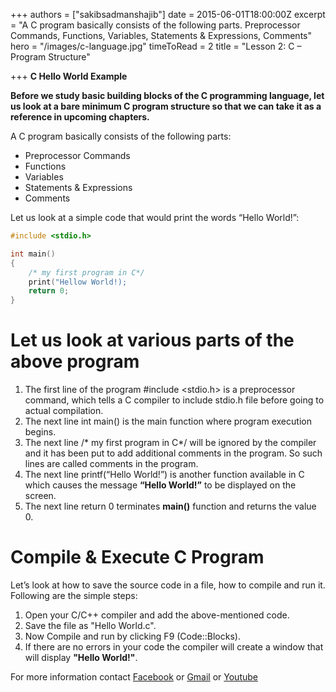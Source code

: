 +++
authors = ["sakibsadmanshajib"]
date = 2015-06-01T18:00:00Z
excerpt = "A C program basically consists of the following parts. Preprocessor Commands, Functions, Variables, Statements & Expressions, Comments"
hero = "/images/c-language.jpg"
timeToRead = 2
title = "Lesson 2: C – Program Structure"

+++
**C Hello World Example**

**Before we study basic building blocks of the C programming language, let us look at a bare minimum C program structure so that we can take it as a reference in upcoming chapters.**

A C program basically consists of the following parts:

* Preprocessor Commands
* Functions
* Variables
* Statements & Expressions
* Comments

Let us look at a simple code that would print the words “Hello World!”:
```C
#include <stdio.h>

int main()
{
    /* my first program in C*/
    print("Hellow World!);
    return 0;
}
```

# Let us look at various parts of the above program

1. The first line of the program #include <stdio.h> is a preprocessor command, which tells a C compiler to include stdio.h file before going to actual compilation.
2. The next line int main() is the main function where program execution begins.
3. The next line /* my first program in C*/ will be ignored by the compiler and it has been put to add additional comments in the program. So such lines are called comments in the program.
4. The next line printf(“Hello World!”) is another function available in C which causes the message **“Hello World!”** to be displayed on the screen.
5. The next line return 0 terminates **main()** function and returns the value 0.

# Compile & Execute C Program

Let’s look at how to save the source code in a file, how to compile and run it. Following are the simple steps:

1. Open your C/C++ compiler and add the above-mentioned code.
2. Save the file as "Hello World.c".
3. Now Compile and run by clicking F9 (Code::Blocks).
4. If there are no errors in your code the compiler will create a window that will display **"Hello World!"**.

For more information contact [Facebook](http://www.facebook.com/sakibsadmanshajib) or [Gmail](mailto:sakibsadmanshajib@gmail.com) or [Youtube](https://goo.gl/vCiz6f)